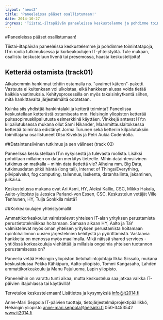 ```yaml
---
layout: 'news2'
title: 'Paneeleissa pääset osallistumaan!'
date: 2014-10-27
ingress: 'Tiistai-iltapäivän paneeleissa keskustelemme ja pohdimme toimintatapoja, IT:n roolia tutkimuksessa ja korkeakoulujen IT-yhteistyötä. Tule mukaan, osallistu keskusteluun livenä tai presemossa, haasta keskustelijoita!'
---
```

#Paneeleissa pääset osallistumaan!

Tiistai-iltapäivän paneeleissa keskustelemme ja pohdimme toimintatapoja, IT:n roolia tutkimuksessa ja korkeakoulujen IT-yhteistyötä. Tule mukaan, osallistu keskusteluun livenä tai presemossa, haasta keskustelijoita!

## Ketterää ostamista (track01)

Aikaisemmin hankinnat tehtiin ostamalla ns. "avaimet käteen"-paketti. Vastuuta ei kuitenkaan voi ulkoistaa, eikä hankkeen alussa voida tietää kaikkia vaatimuksia. Kehitysprosessilla on myös takaisinkytkentä siihen, mitä hankittavalta järjestelmältä odotetaan. 

Kuinka siis yhdistää hankintalaki ja ketterä toiminta? Paneelissa keskustellaan ketterästä ostamisesta mm. Helsingin yliopiston ketterää puitesopimuskilpailutusta esimerkkinä käyttäen. Vinkkejä antavat HY:n kilpailutuksessa mukana ollut Sami Nikander, Maanmittauslaitoksessa ketterää toimintaa edistänyt Jorma Turunen sekä ketteriin kilpailutuksiin toimittajana osallistuneet Otso Kivekäs ja Petri Aukia Codentolta. 

##Dataintensiivinen tutkimus ja sen välineet (track 03)

Paneelissa keskustellaan IT:n nykyisestä ja tulevasta roolista. Lisäksi pohditaan millainen on datan merkitys tieteelle. Mihin dataintensiivinen tutkimus on matkalla – mihin data tiedettä vie? Aiheina mm. Big Data, tutkimusdatan pitkä häntä (long tail), Internet of Things/Everything, pilvipalvelut, fog computing, tallennus, laskenta, datanhallinta, jakaminen, julkaisu.

Keskustelussa mukana ovat Ari Asmi, HY, Aleksi Kallio, CSC, Mikko Hakala, Aalto-yliopisto ja Jessica Parland-von Essen, CSC. Keskustelun vetäjät Ville Tenhunen, HY, Tuija Sonkkila mistä?

##Korkeakoulujen yhteistyömallit

Ammattikorkeakoulut valmistelevat yhteisen IT-alan yrityksen perustamista perustietotekniikkaa hoitamaan. Samaan aikaan HY, Aalto ja TaY valmistelevat myös oman yhteisen yrityksen perustamista hoitamaan opintohallinnon uusien järjestelmien kehitystä ja pyörittämistä. Vastaavia hankkeita on menossa myös maailmalla. Mikä näissä shared services -yhtiöissä korkeakouluja viehättää ja millaisia ongelmia yhteisen tuotannon perustamisessa on?

Paneelia vetää Helsingin yliopiston tietohallintojohtaja Ilkka Siissalo, mukana keskustelussa Pekka Kähkipuro, Aalto-yliopisto, Tommi Kangasaho, Lahden ammattikorkeakoulu ja Manu Pajuluoma, Lapin yliopisto.


Paneeleihin on varattu tunti aikaa, mutta keskustelua saa jatkaa vaikka IT-päivien iltajuhlassa tai käytävillä!

Tervetuloa keskustelemaan!
Lisätietoa ja kysymyksiä info@it2014.fi

Anne-Mari Seppola
IT-päivien tuottaja, tietojärjestelmäprojektipäällikkö, Helsingin yliopisto
anne-mari.seppola@helsinki.fi
050-3453542
www.it2014.fi
